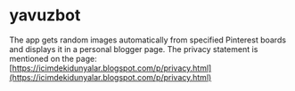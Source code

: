 # yavuzbot

The app gets random images automatically from specified Pinterest boards and displays it in a personal blogger page.
The privacy statement is mentioned on the page: [https://icimdekidunyalar.blogspot.com/p/privacy.html](https://icimdekidunyalar.blogspot.com/p/privacy.html)
